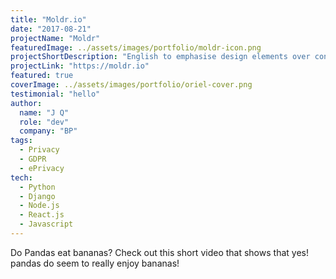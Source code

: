 ```yaml
---
title: "Moldr.io"
date: "2017-08-21"
projectName: "Moldr"
featuredImage: ../assets/images/portfolio/moldr-icon.png
projectShortDescription: "English to emphasise design elements over content. It's also called placeholder (or filler)."
projectLink: "https://moldr.io"
featured: true
coverImage: ../assets/images/portfolio/oriel-cover.png
testimonial: "hello"
author:
  name: "J Q"
  role: "dev"
  company: "BP"
tags:
  - Privacy
  - GDPR
  - ePrivacy
tech:
  - Python
  - Django
  - Node.js
  - React.js
  - Javascript
---
```


Do Pandas eat bananas? Check out this short video that shows that yes! pandas do
seem to really enjoy bananas!
